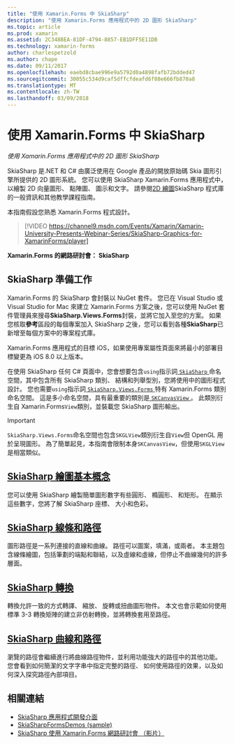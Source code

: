 ```yaml
---
title: "使用 Xamarin.Forms 中 SkiaSharp"
description: "使用 Xamarin.Forms 應用程式中的 2D 圖形 SkiaSharp"
ms.topic: article
ms.prod: xamarin
ms.assetid: 2C348BEA-81DF-4794-8857-EB1DFF5E11DB
ms.technology: xamarin-forms
author: charlespetzold
ms.author: chape
ms.date: 09/11/2017
ms.openlocfilehash: eaebd8cbae996e9a5792d0a4898fafb72bdded47
ms.sourcegitcommit: 30055c534d9caf5dffcfdeafd6f08e666fb870a8
ms.translationtype: MT
ms.contentlocale: zh-TW
ms.lasthandoff: 03/09/2018
---
```

# <a name="using-skiasharp-in-xamarinforms"></a>使用 Xamarin.Forms 中 SkiaSharp

_使用 Xamarin.Forms 應用程式中的 2D 圖形 SkiaSharp_

SkiaSharp 是.NET 和 C# 由廣泛使用在 Google 產品的開放原始碼 Skia 圖形引擎所提供的 2D 圖形系統。 您可以使用 SkiaSharp Xamarin.Forms 應用程式中，以繪製 2D 向量圖形、 點陣圖、 圖示和文字。 請參閱[2D 繪圖](~/graphics-games/skiasharp/index.md)SkiaSharp 程式庫的一般資訊和其他教學課程指南。

本指南假設您熟悉 Xamarin.Forms 程式設計。

> [!VIDEO https://channel9.msdn.com/Events/Xamarin/Xamarin-University-Presents-Webinar-Series/SkiaSharp-Graphics-for-XamarinForms/player]

**Xamarin.Forms 的網路研討會： SkiaSharp**

## <a name="skiasharp-preliminaries"></a>SkiaSharp 準備工作

Xamarin.Forms 的 SkiaSharp 會封裝以 NuGet 套件。 您已在 Visual Studio 或 Visual Studio for Mac 來建立 Xamarin.Forms 方案之後，您可以使用 NuGet 套件管理員來搜尋**SkiaSharp.Views.Forms**封裝，並將它加入至您的方案。 如果您核取**參考**區段的每個專案加入 SkiaSharp 之後，您可以看到各種**SkiaSharp**已新增至每個方案中的專案程式庫。

Xamarin.Forms 應用程式的目標 iOS，如果使用專案屬性頁面來將最小的部署目標變更為 iOS 8.0 以上版本。

在使用 SkiaSharp 任何 C# 頁面中，您會想要包含`using`指示詞[ `SkiaSharp` ](https://developer.xamarin.com/api/namespace/SkiaSharp/)命名空間，其中包含所有 SkiaSharp 類別、 結構和列舉型別，您將使用中的圖形程式設計。 您也需要`using`指示詞[ `SkiaSharp.Views.Forms` ](https://developer.xamarin.com/api/namespace/SkiaSharp.Views.Forms/)特有 Xamarin.Forms 類別命名空間。 這是多小命名空間，具有最重要的類別是[ `SKCanvasView` ](https://developer.xamarin.com/api/type/SkiaSharp.Views.Forms.SKCanvasView/)。 此類別衍生自 Xamarin.Forms`View`類別，並裝載您 SkiaSharp 圖形輸出。

> [!IMPORTANT]
> `SkiaSharp.Views.Forms`命名空間也包含`SKGLView`類別衍生自`View`但 OpenGL 用於呈現圖形。 為了簡單起見，本指南會限制本身`SKCanvasView`，但使用`SKGLView`是相當類似。

## <a name="skiasharp-drawing-basicsbasicsindexmd"></a>[SkiaSharp 繪圖基本概念](basics/index.md)

您可以使用 SkiaSharp 繪製簡單圖形數字有些圓形、 橢圓形、 和矩形。 在顯示這些數字，您將了解 SkiaSharp 座標、 大小和色彩。

## <a name="skiasharp-lines-and-pathspathsindexmd"></a>[SkiaSharp 線條和路徑](paths/index.md)

圖形路徑是一系列連接的直線和曲線。 路徑可以圖案，填滿，或兩者。 本主題包含線條繪圖，包括筆劃的端點和聯結，以及虛線和虛線，但停止不曲線幾何的許多層面。

## <a name="skiasharp-transformstransformsindexmd"></a>[SkiaSharp 轉換](transforms/index.md)

轉換允許一致的方式轉譯、 縮放、 旋轉或扭曲圖形物件。 本文也會示範如何使用標準 3-3 轉換矩陣的建立非仿射轉換，並將轉換套用至路徑。

## <a name="skiasharp-curves-and-pathscurvesindexmd"></a>[SkiaSharp 曲線和路徑](curves/index.md)

瀏覽的路徑會繼續進行將曲線路徑物件，並利用功能強大的路徑中的其他功能。 您會看到如何簡潔的文字字串中指定完整的路徑、 如何使用路徑的效果，以及如何深入探究路徑內部項目。


## <a name="related-links"></a>相關連結

- [SkiaSharp 應用程式開發介面](https://developer.xamarin.com/api/root/SkiaSharp/)
- [SkiaSharpFormsDemos (sample)](https://developer.xamarin.com/samples/xamarin-forms/SkiaSharpForms/SkiaSharpFormsDemos/)
- [SkiaSharp 使用 Xamarin.Forms 網路研討會 （影片）](https://channel9.msdn.com/Events/Xamarin/Xamarin-University-Presents-Webinar-Series/SkiaSharp-Graphics-for-XamarinForms)
